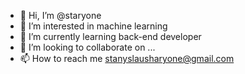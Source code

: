 - 👋 Hi, I’m @staryone
- 👀 I’m interested in machine learning
- 🌱 I’m currently learning back-end developer
- 💞️ I’m looking to collaborate on ...
- 📫 How to reach me stanyslausharyone@gmail.com

<!---
staryone/staryone is a ✨ special ✨ repository because its `README.md` (this file) appears on your GitHub profile.
You can click the Preview link to take a look at your changes.
--->
